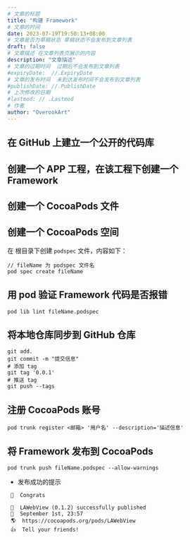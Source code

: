 ```yaml
---
# 文章的标题
title: "构建 Framework"
# 文章的时间
date: 2023-07-19T19:50:13+08:00
# 文章是否为草稿状态 草稿状态不会发布到文章列表
draft: false
# 文章描述 在文章列表页展示的内容
description: "文章描述"
# 文章的过期时间  过期后不会发布到文章列表
#expiryDate:  //.ExpiryDate
# 文章的发布时间  未到达发布时间不会发布到文章列表
#publishDate: //.PublishDate
# 上次修改的日期
#lastmod: // .Lastmod
# 作者
author: "OverookArt"
---
```


## 在 GitHub 上建立一个公开的代码库  

## 创建一个 APP 工程，在该工程下创建一个 Framework 

## 创建一个 CocoaPods 文件   

## 创建一个 CocoaPods 空间 

在 根目录下创建 `podspec` 文件，内容如下：

``` shell
// fileName 为 podspec 文件名
pod spec create fileName
```

## 用 pod 验证 Framework 代码是否报错

``` shell
pod lib lint fileName.podspec 
```

## 将本地仓库同步到 GitHub 仓库  

``` shell
git add.
git commit -m "提交信息"
# 添加 tag
git tag '0.0.1'
# 推送 tag
git push --tags
```

## 注册 CocoaPods 账号 

``` shell
pod trunk register <邮箱> '用户名' --description='描述信息'
```

## 将 Framework 发布到 CocoaPods

``` shell
pod trunk push fileName.podspec --allow-warnings
```

* 发布成功的提示

``` shell
 🎉  Congrats

 🚀  LAWebView (0.1.2) successfully published
 📅  September 1st, 23:57
 🌎  https://cocoapods.org/pods/LAWebView
 👍  Tell your friends!
```